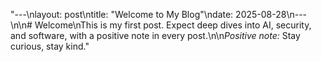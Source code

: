 "---\nlayout: post\ntitle: \"Welcome to My Blog\"\ndate: 2025-08-28\n---\n\n# Welcome\nThis is my first post. Expect deep dives into AI, security, and software, with a positive note in every post.\n\n*Positive note:* Stay curious, stay kind." 
